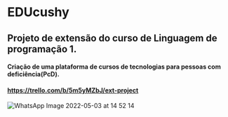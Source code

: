 # EDUcushy

## Projeto de extensão do curso de Linguagem de programação 1.

#### Criação de uma plataforma de cursos de tecnologias para pessoas com deficiência(PcD).
#### https://trello.com/b/5m5yMZbJ/ext-project

![WhatsApp Image 2022-05-03 at 14 52 14](https://user-images.githubusercontent.com/101568308/166512472-78a9bcce-2a0a-4a4e-ade5-1ebfe7027eba.jpeg)
